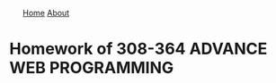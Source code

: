 <nav id="site-nav">
<ul>
<a href="Home.html">Home</a>
<a href="About.html">About</a>
</ul>
</nav>
<html>
<h1>Homework of 308-364 ADVANCE WEB PROGRAMMING</h1>
</html>





